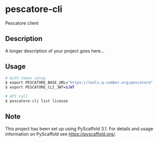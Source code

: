 # pescatore-cli

Pescatore client


## Description

A longer description of your project goes here...


## Usage

```bash
# Auth token setup
$ export PESCATORE_BASE_URL="https://tools.q-cumber.org/pescatore"
$ export PESCATORE_CLI_JWT=$JWT

# API call
$ pescatore-cli list licenze
```

## Note

This project has been set up using PyScaffold 3.1. For details and usage
information on PyScaffold see https://pyscaffold.org/.
